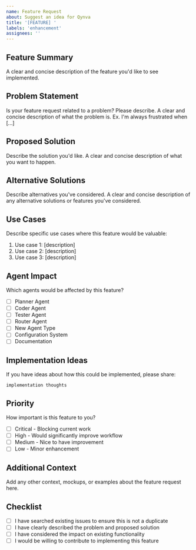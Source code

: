 ```yaml
---
name: Feature Request
about: Suggest an idea for Qynva
title: '[FEATURE] '
labels: 'enhancement'
assignees: ''
---
```


## Feature Summary
A clear and concise description of the feature you'd like to see implemented.

## Problem Statement
Is your feature request related to a problem? Please describe.
A clear and concise description of what the problem is. Ex. I'm always frustrated when [...]

## Proposed Solution
Describe the solution you'd like.
A clear and concise description of what you want to happen.

## Alternative Solutions
Describe alternatives you've considered.
A clear and concise description of any alternative solutions or features you've considered.

## Use Cases
Describe specific use cases where this feature would be valuable:
1. Use case 1: [description]
2. Use case 2: [description]
3. Use case 3: [description]

## Agent Impact
Which agents would be affected by this feature?
- [ ] Planner Agent
- [ ] Coder Agent  
- [ ] Tester Agent
- [ ] Router Agent
- [ ] New Agent Type
- [ ] Configuration System
- [ ] Documentation

## Implementation Ideas
If you have ideas about how this could be implemented, please share:
```
implementation thoughts
```

## Priority
How important is this feature to you?
- [ ] Critical - Blocking current work
- [ ] High - Would significantly improve workflow
- [ ] Medium - Nice to have improvement
- [ ] Low - Minor enhancement

## Additional Context
Add any other context, mockups, or examples about the feature request here.

## Checklist
- [ ] I have searched existing issues to ensure this is not a duplicate
- [ ] I have clearly described the problem and proposed solution
- [ ] I have considered the impact on existing functionality
- [ ] I would be willing to contribute to implementing this feature